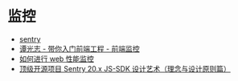 # 监控

- [sentry](https://sentry.io/)
- [谭光志 - 带你入门前端工程 - 前端监控](https://woai3c.github.io/introduction-to-front-end-engineering/07.html)
- [如何进行 web 性能监控](http://www.alloyteam.com/2020/01/14184/)
- [顶级开源项目 Sentry 20.x JS-SDK 设计艺术（理念与设计原则篇）](https://juejin.cn/post/6937664300630671390)
